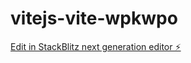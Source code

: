 # vitejs-vite-wpkwpo

[Edit in StackBlitz next generation editor ⚡️](https://stackblitz.com/~/github.com/1KingPower/vitejs-vite-wpkwpo)